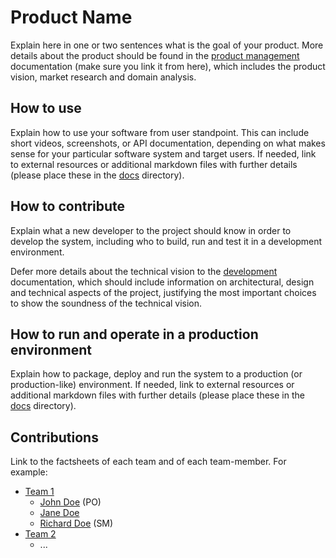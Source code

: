 # Product Name

Explain here in one or two sentences what is the goal of your product. More details about the product should be found in the [product management](docs/product.md) documentation (make sure you link it from here), which includes the product vision, market research and domain analysis.
 

## How to use

Explain how to use your software from user standpoint. This can include short videos, screenshots, or API documentation, depending on what makes sense for your particular software system and target users. If needed, link to external resources or additional markdown files with further details (please place these in the [docs](docs/) directory).


## How to contribute

Explain what a new developer to the project should know in order to develop the system, including who to build, run and test it in a development environment. 

Defer more details about the technical vision to the [development](docs/development.md) documentation, which should include information on architectural, design and technical aspects of the project, justifying the most important choices to show the soundness of the technical vision.


## How to run and operate in a production environment 

Explain how to package, deploy and run the system to a production (or production-like) environment. If needed, link to external resources or additional markdown files with further details (please place these in the [docs](docs/) directory).


## Contributions

Link to the factsheets of each team and of each team-member. For example:

 * [Team 1](factsheets/team1.md)
   - [John Doe](factsheets/john_doe.md) (PO)
   * [Jane Doe](factsheets/jane_doe.md)
   * [Richard Doe](factsheets/richard_doe.md) (SM)
 * [Team 2](factsheets/team2.md)
   * ...


